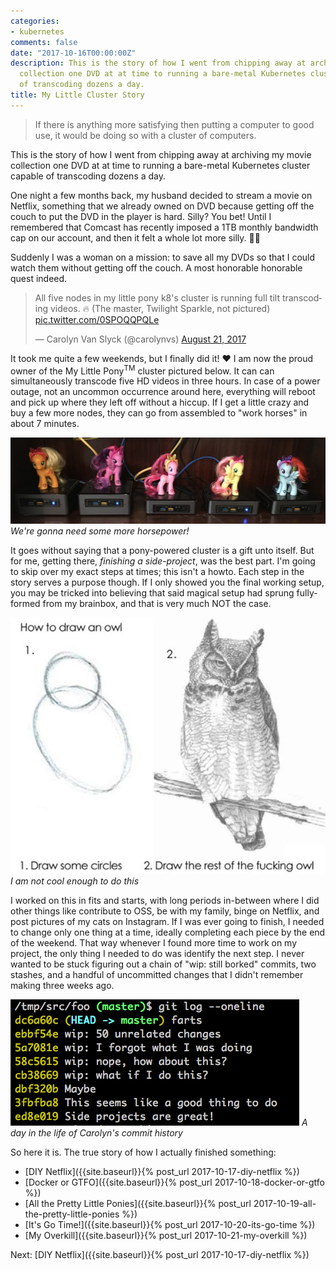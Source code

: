 ```yaml
---
categories:
- kubernetes
comments: false
date: "2017-10-16T00:00:00Z"
description: This is the story of how I went from chipping away at archiving my movie
  collection one DVD at at time to running a bare-metal Kubernetes cluster capable
  of transcoding dozens a day.
title: My Little Cluster Story
---
```


> If there is anything more satisfying then putting a computer to good use, it would
be doing so with a cluster of computers.

This is the story of how I went from chipping away at archiving my movie collection one DVD
at at time to running a bare-metal Kubernetes cluster capable of transcoding dozens a day.

One night a few months back, my husband decided to stream a movie on Netflix,
something that we already owned on DVD because getting off the couch to put the DVD in the player is hard.
Silly? You bet! Until I remembered that Comcast has recently imposed a 1TB monthly bandwidth cap on our account, and then it felt a whole lot more silly. 🤦‍♀️

Suddenly I was a woman on a mission:
to save all my DVDs so that I could watch them without getting off the couch.
A most honorable honorable quest indeed.

<blockquote class="twitter-tweet tw-align-center" data-lang="en"><p lang="en" dir="ltr">All five nodes in my little pony k8&#39;s cluster is running full tilt transcoding videos. 🔥 (The master, Twilight Sparkle, not pictured) <a href="https://t.co/0SPOQQPQLe">pic.twitter.com/0SPOQQPQLe</a></p>&mdash; Carolyn Van Slyck (@carolynvs) <a href="https://twitter.com/carolynvs/status/899464275089117185?ref_src=twsrc%5Etfw">August 21, 2017</a></blockquote>
<script async src="//platform.twitter.com/widgets.js" charset="utf-8"></script>

It took me quite a few weekends, but
I finally did it! ❤️ I am now the proud owner of the My Little Pony<sup>TM</sup> cluster pictured below.
It can can simultaneously transcode five HD videos in three hours. In case of a power outage,
not an uncommon occurrence around here, everything will reboot and pick up where they left off without a hiccup.
If I get a little crazy and buy a few more nodes, they can go from assembled to "work horses" in about 7 minutes.

![Five computers with My Little Ponies on top of them](/images/handbrk8s/pony-cluster.jpg)
*We're gonna need some more horsepower!*

It goes without saying that a pony-powered cluster is a gift unto itself.
But for me, getting there, _finishing a side-project_, was the best part.
I'm going to skip over my exact steps at times; this isn't a howto.
Each step in the story serves a purpose though. If I only showed you the final working setup,
you may be tricked into believing that said magical setup had sprung fully-formed
from my brainbox, and that is very much NOT the case.

![How to draw an owl: First draw two circles, then finish the damn thing](/images/handbrk8s/iterative-owl.jpg)
*I am not cool enough to do this*

I worked
on this in fits and starts, with long periods in-between where I did other things
like contribute to OSS, be with my family, binge on Netflix, and post pictures of my cats
on Instagram. If I was ever going to finish, I needed to change only one thing at a time,
ideally completing each piece by the end of the weekend. That way whenever I found more
time to work on my project, the only thing I needed to do was identify the next step.
I never wanted to be stuck figuring out a chain of "wip: still borked" commits, two stashes,
and a handful of uncommitted changes that I didn't remember making three weeks ago.

![example git log filled with inane wip commit messages](/images/handbrk8s/wip-disaster.png)
*A day in the life of Carolyn's commit history*

So here it is. The true story of how I actually finished something:

* [DIY Netflix]({{site.baseurl}}{% post_url 2017-10-17-diy-netflix %})
* [Docker or GTFO]({{site.baseurl}}{% post_url 2017-10-18-docker-or-gtfo %})
* [All the Pretty Little Ponies]({{site.baseurl}}{% post_url 2017-10-19-all-the-pretty-little-ponies %})
* [It's Go Time!]({{site.baseurl}}{% post_url 2017-10-20-its-go-time %})
* [My Overkill]({{site.baseurl}}{% post_url 2017-10-21-my-overkill %})

Next: [DIY Netflix]({{site.baseurl}}{% post_url 2017-10-17-diy-netflix %})

